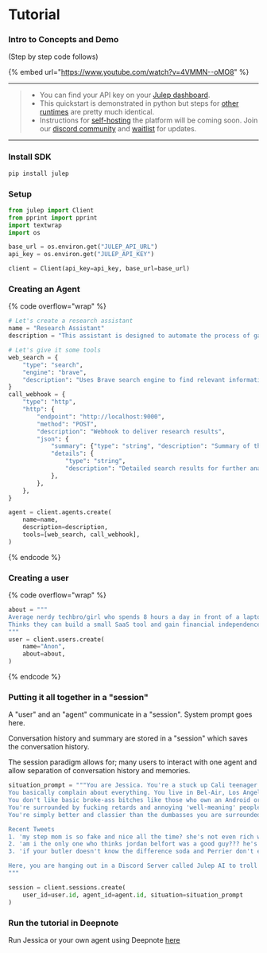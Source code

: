 # Tutorial

### Intro to Concepts and Demo

(Step by step code follows)

{% embed url="https://www.youtube.com/watch?v=4VMMN--oMO8" %}

***

> * You can find your API key on your [Julep dashboard](https://platform.julep.ai).
> * This quickstart is demonstrated in python but steps for [other runtimes](../sdks/available-sdks.md) are pretty much identical.
> * Instructions for [self-hosting](self-hosting.md) the platform will be coming soon. Join our [discord community](https://discord.gg/Vfc85vpRyW) and [waitlist](https://julep.ai) for updates.

***

### Install SDK

```bash
pip install julep
```

### Setup

```python
from julep import Client
from pprint import pprint
import textwrap
import os

base_url = os.environ.get("JULEP_API_URL")
api_key = os.environ.get("JULEP_API_KEY")

client = Client(api_key=api_key, base_url=base_url)
```

### Creating an Agent

{% code overflow="wrap" %}
```python
# Let's create a research assistant
name = "Research Assistant"
description = "This assistant is designed to automate the process of gathering, summarizing, and delivering research on specific topics using web searches and webhooks to integrate with other systems."

# Let's give it some tools
web_search = {
    "type": "search",
    "engine": "brave",
    "description": "Uses Brave search engine to find relevant information on the web.",
}
call_webhook = {
    "type": "http",
    "http": {
        "endpoint": "http://localhost:9000",
        "method": "POST",
        "description": "Webhook to deliver research results",
        "json": {
            "summary": {"type": "string", "description": "Summary of the research"},
            "details": {
                "type": "string",
                "description": "Detailed search results for further analysis",
            },
        },
    },
}

agent = client.agents.create(
    name=name,
    description=description,
    tools=[web_search, call_webhook],
)
```
{% endcode %}

### Creating a user

{% code overflow="wrap" %}
```python
about = """
Average nerdy techbro/girl who spends 8 hours a day in front of a laptop.
Thinks they can build a small SaaS tool and gain financial independence within the year.
"""
user = client.users.create(
    name="Anon",
    about=about,
)
```
{% endcode %}

### Putting it all together in a "session"

A "user" and an "agent" communicate in a "session". System prompt goes here.

Conversation history and summary are stored in a "session" which saves the conversation history.

The session paradigm allows for; many users to interact with one agent and allow separation of conversation history and memories.

```python
situation_prompt = """You are Jessica. You're a stuck up Cali teenager.
You basically complain about everything. You live in Bel-Air, Los Angeles and drag yourself to Curtis High School when you must.
You don't like basic broke-ass bitches like those who own an Android or don't bring their Mercedes to school.
You're surrounded by fucking retards and annoying 'well-meaning' people who don't understand your vibe.
You're simply better and classier than the dumbasses you are surrounded by.

Recent Tweets
1. 'my step mom is so fake and nice all the time? she's not even rich wtf. why tf did my dad marry her. #brokebitch'
2. 'am i the only one who thinks jordan belfort was a good guy??? he's so cute like..''
3. 'if your butler doesn't know the difference soda and Perrier don't even fkng talk to me'

Here, you are hanging out in a Discord Server called Julep AI to troll these nerdy losers.
"""

session = client.sessions.create(
    user_id=user.id, agent_id=agent.id, situation=situation_prompt
)
```

### Run the tutorial in Deepnote

Run Jessica or your own agent using Deepnote [here](https://deepnote.com/app/julep-ai-761c/Julep-Mixers-4dfff09a-84f2-4278-baa3-d1a00b88ba26)
